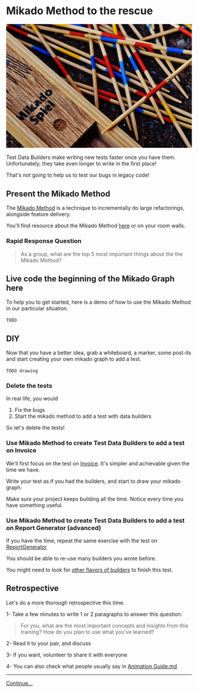 # Mikado Method to the rescue

![Mikado game sticks](images/mikado-sticks.jpg)

Test Data Builders make writing new tests faster once you have them.
Unfortunately, they take even longer to write in the first place!

That's not going to help us to test our bugs in legacy code! 

## Present the Mikado Method

The [Mikado Method](./references/The%20Mikado%20Method.md) is a technique to
incrementally do large refactorings, alongside feature delivery.

You'll find resource about the Mikado Method 
[here](./references/The%20Mikado%20Method.md) or on your room walls.

### Rapid Response Question

> As a group, what are the top 5 most important things about the the Mikado
> Method?

## Live code the beginning of the Mikado Graph here

To help you to get started, here is a demo of how to use the Mikado Method in
our particular situation.

`TODO`

## DIY

Now that you have a better idea, grab a whiteboard, a marker, some post-its and
start creating your own mikado graph to add a test.

`TODO drawing`

### Delete the tests

In real life, you would

1. Fix the bugs
2. Start the mikado method to add a test with data builders

So let's delete the tests!

### Use Mikado Method to create Test Data Builders to add a test on Invoice

We'll first focus on the test on
[Invoice](../src/main/java/com/murex/tbw/purchase/Invoice.java). It's simpler
and achievable given the time we have.

Write your test as if you had the builders, and start to draw your mikado
graph.

Make sure your project keeps building all the time. Notice every time you have
something useful.

### Use Mikado Method to create Test Data Builders to add a test on Report Generator (advanced)

If you have the time, repeat the same exercise with the test on 
[ReportGenerator](../src/main/java/com/murex/tbw/report/ReportGenerator.java)

You should be able to re-use many builders you wrote before.

You might need to look for 
[other flavors of builders](./references/Test%20Data%20Builders.md) to finish
this test.

## Retrospective

Let's do a more thorough retrospective this time.

1- Take a few minutes to write 1 or 2 paragraphs to answer this question:

> For you, what are the most important concepts and insights from this
> training? How do you plan to use what you’ve learned?

2- Read it to your pair, and discuss

3- If you want, volunteer to share it with everyone

4- You can also check what people usually say in
[Animation Guide.md](./Animation%20Guide.md)

----
[Continue...](./5%20-%20Conclusion.md)